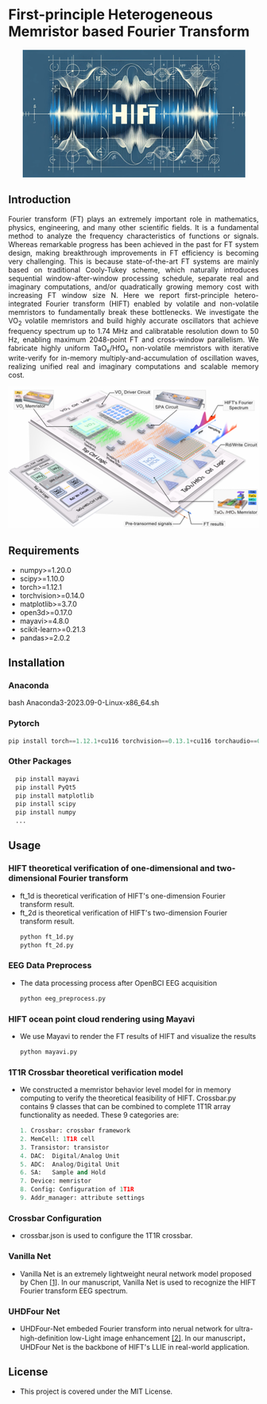 # First-principle Heterogeneous Memristor based Fourier Transform

<div align="center">
    <img src="https://github.com/CSuperlei/HIFT/raw/main/Pic/HIFT.png" alt="HIFT">
</div>

## Introduction
<div style="text-align: justify;">
Fourier transform (FT) plays an extremely important role in mathematics, physics, engineering, and many other scientific fields. It is a fundamental method to analyze the frequency characteristics of functions or signals. Whereas remarkable progress has been achieved in the past for FT system design, making breakthrough improvements in FT efficiency is becoming very challenging. This is because state-of-the-art FT systems are mainly based on traditional Cooly-Tukey scheme, which naturally introduces sequential window-after-window processing schedule, separate real and imaginary computations, and/or quadratically growing memory cost with increasing FT window size N. Here we report first-principle hetero-integrated Fourier transform (HIFT) enabled by volatile and non-volatile memristors to fundamentally break these bottlenecks. We investigate the VO<sub>2</sub> volatile memristors and build highly accurate oscillators that achieve frequency spectrum up to 1.74 MHz and calibratable resolution down to 50 Hz, enabling maximum 2048-point FT and cross-window parallelism. We fabricate highly uniform TaO<sub>x</sub>/HfO<sub>x</sub> non-volatile memristors with iterative write-verify for in-memory multiply-and-accumulation of oscillation waves, realizing unified real and imaginary computations and scalable memory cost.
</div>

![WorkFlow](https://github.com/CSuperlei/HIFT/raw/main/Pic/Introduction.jpg)

## Requirements
  * numpy>=1.20.0
  * scipy>=1.10.0
  * torch>=1.12.1
  * torchvision>=0.14.0
  * matplotlib>=3.7.0
  * open3d>=0.17.0
  * mayavi>=4.8.0
  * scikit-learn>=0.21.3
  * pandas>=2.0.2

## Installation

### Anaconda
  bash Anaconda3-2023.09-0-Linux-x86_64.sh <br/>
### Pytorch 
   ```python
   pip install torch==1.12.1+cu116 torchvision==0.13.1+cu116 torchaudio==0.12.1 --extra-index-url https://download.pytorch.org/whl/cu116
   ```

### Other Packages
 ```python
   pip install mayavi   
   pip install PyQt5   
   pip install matplotlib
   pip install scipy
   pip install numpy
   ...
   ```

## Usage

### HIFT theoretical verification of one-dimensional and two-dimensional Fourier transform
 * ft_1d is theoretical verification of HIFT's one-dimension Fourier transform result.  
 * ft_2d is theoretical verification of HIFT's two-dimension Fourier transform result.  
   ```python
   python ft_1d.py
   python ft_2d.py
   ```
   
### EEG Data Preprocess
* The data processing process after OpenBCI EEG acquisition
   ```python
   python eeg_preprocess.py
   ```

### HIFT ocean point cloud rendering using Mayavi
* We use Mayavi to render the FT results of HIFT and visualize the results
   ```python
   python mayavi.py
   ```

### 1T1R Crossbar theoretical verification model
* We constructed a memristor behavior level model for in memory computing to verify the theoretical feasibility of HIFT. Crossbar.py contains 9 classes that can be combined to complete 1T1R array functionality as needed. These 9 categories are:
   ```python
   1. Crossbar: crossbar framework
   2. MemCell: 1T1R cell
   3. Transistor: transistor
   4. DAC:  Digital/Analog Unit
   5. ADC:  Analog/Digital Unit
   6. SA:   Sample and Hold
   7. Device: memristor
   8. Config: Configuration of 1T1R
   9. Addr_manager: attribute settings
   ```

### Crossbar Configuration
* crossbar.json is used to configure the 1T1R crossbar.

### Vanilla Net
* Vanilla Net is an extremely lightweight neural network model proposed by Chen [[1]](https://arxiv.org/abs/2305.12972). In our manuscript, Vanilla Net is used to recognize the HIFT Fourier transform EEG spectrum.

### UHDFour Net
* UHDFour-Net embeded Fourier transform into nerual network for ultra-high-definition low-Light image enhancement [[2]](https://arxiv.org/abs/2302.11831). In our manuscript， UHDFour Net is the backbone of HIFT's LLIE in real-world application.

## License
* This project is covered under the MIT License.
